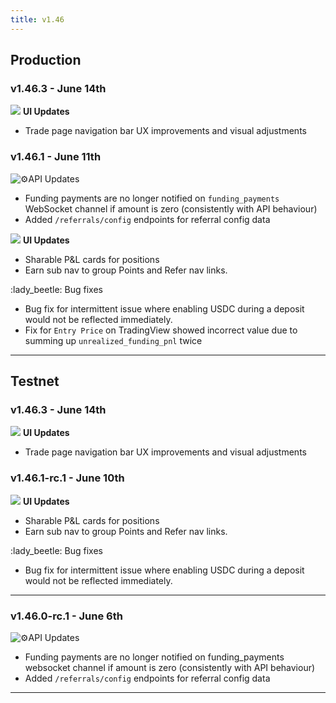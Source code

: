 ```yaml
---
title: v1.46
---
```


## Production

### v1.46.3 - June 14th

![](https://docs.paradex.trade/\~gitbook/image?url=https%3A%2F%2Fa.slack-edge.com%2Fproduction-standard-emoji-assets%2F14.0%2Fapple-medium%2F1f5a5-fe0f.png\&width=300\&dpr=4\&quality=100\&sign=2f253ce9ddf0e2ade3b4a86fa026ba5bfb95721993f70bfeaab42f482802f9ba) **UI Updates**

* Trade page navigation bar UX improvements and visual adjustments

### v1.46.1 - June 11th

![:gear:](https://a.slack-edge.com/production-standard-emoji-assets/14.0/apple-medium/2699-fe0f.png)API Updates

* Funding payments are no longer notified on `funding_payments` WebSocket channel if amount is zero (consistently with API behaviour)
* Added `/referrals/config` endpoints for referral config data

![](https://docs.paradex.trade/\~gitbook/image?url=https%3A%2F%2Fa.slack-edge.com%2Fproduction-standard-emoji-assets%2F14.0%2Fapple-medium%2F1f5a5-fe0f.png\&width=300\&dpr=4\&quality=100\&sign=2f253ce9ddf0e2ade3b4a86fa026ba5bfb95721993f70bfeaab42f482802f9ba) **UI Updates**

* Sharable P\&L cards for positions
* Earn sub nav to group Points and Refer nav links.

:lady\_beetle: Bug fixes

* Bug fix for intermittent issue where enabling USDC during a deposit would not be reflected immediately.
* Fix for `Entry Price` on TradingView showed incorrect value due to summing up `unrealized_funding_pnl` twice



***

## Testnet

### v1.46.3 - June 14th

![](https://docs.paradex.trade/\~gitbook/image?url=https%3A%2F%2Fa.slack-edge.com%2Fproduction-standard-emoji-assets%2F14.0%2Fapple-medium%2F1f5a5-fe0f.png\&width=300\&dpr=4\&quality=100\&sign=2f253ce9ddf0e2ade3b4a86fa026ba5bfb95721993f70bfeaab42f482802f9ba) **UI Updates**

* Trade page navigation bar UX improvements and visual adjustments

### v1.46.1-rc.1 - June 10th

![](https://docs.paradex.trade/\~gitbook/image?url=https%3A%2F%2Fa.slack-edge.com%2Fproduction-standard-emoji-assets%2F14.0%2Fapple-medium%2F1f5a5-fe0f.png\&width=300\&dpr=4\&quality=100\&sign=2f253ce9ddf0e2ade3b4a86fa026ba5bfb95721993f70bfeaab42f482802f9ba) **UI Updates**

* Sharable P\&L cards for positions
* Earn sub nav to group Points and Refer nav links.

:lady\_beetle: Bug fixes

* Bug fix for intermittent issue where enabling USDC during a deposit would not be reflected immediately.

***

### v1.46.0-rc.1 - June 6th

![:gear:](https://a.slack-edge.com/production-standard-emoji-assets/14.0/apple-medium/2699-fe0f.png)API Updates

* Funding payments are no longer notified on funding\_payments websocket channel if amount is zero (consistently with API behaviour)
* Added `/referrals/config` endpoints for referral config data

***

